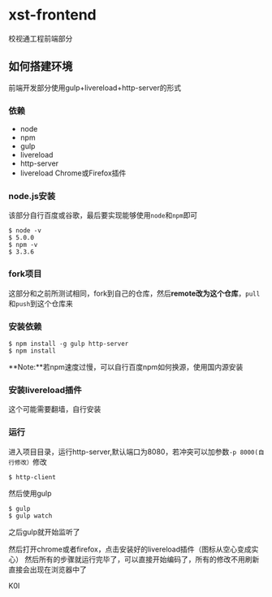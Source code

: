 ﻿# xst-frontend
校视通工程前端部分

## 如何搭建环境
前端开发部分使用gulp+livereload+http-server的形式

### 依赖
* node 
* npm
* gulp
* livereload
* http-server
* livereload Chrome或Firefox插件

### node.js安装
该部分自行百度或谷歌，最后要实现能够使用`node`和`npm`即可
```
$ node -v
$ 5.0.0
$ npm -v
$ 3.3.6
```

### fork项目
这部分和之前所测试相同，fork到自己的仓库，然后**remote改为这个仓库**，`pull`和`push`到这个仓库来

### 安装依赖
```
$ npm install -g gulp http-server
$ npm install 
```
**Note:**若npm速度过慢，可以自行百度npm如何换源，使用国内源安装

### 安装livereload插件
这个可能需要翻墙，自行安装

### 运行
进入项目目录，运行http-server,默认端口为8080，若冲突可以加参数`-p 8000(自行修改）`修改
```
$ http-client
```

然后使用gulp
```
$ gulp 
$ gulp watch
```
之后gulp就开始监听了

然后打开chrome或者firefox，点击安装好的livereload插件（图标从空心变成实心）
然后所有的步骤就运行完毕了，可以直接开始编码了，所有的修改不用刷新直接会出现在浏览器中了


K0I